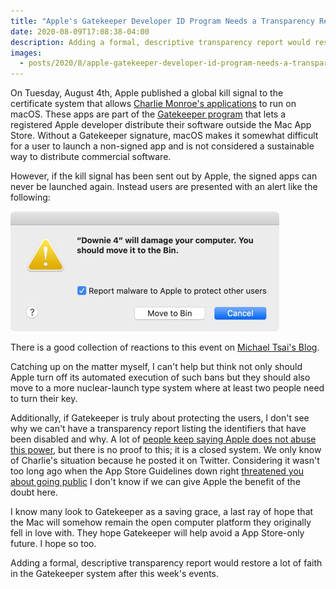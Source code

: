 ```yaml
---
title: "Apple's Gatekeeper Developer ID Program Needs a Transparency Report"
date: 2020-08-09T17:08:38-04:00
description: Adding a formal, descriptive transparency report would restore a lot of faith in the Gatekeeper system after this week's events.
images:
  - posts/2020/8/apple-gatekeeper-developer-id-program-needs-a-transparency-report/alert.jpg
---
```


On Tuesday, August 4th, Apple published a global kill signal to the certificate system that allows [Charlie Monroe's applications](https://twitter.com/charlieMonroe/status/1290509083288764428) to run on macOS. These apps are part of the [Gatekeeper program](https://developer.apple.com/developer-id/) that lets a registered Apple developer distribute their software outside the Mac App Store. Without a Gatekeeper signature, macOS makes it somewhat difficult for a user to launch a non-signed app and is not considered a sustainable way to distribute commercial software.

However, if the kill signal has been sent out by Apple, the signed apps can never be launched again. Instead users are presented with an alert like the following:

!["Downie 4" will damage your computer. You should move it to the Bin(Trash).](alert.jpg)

There is a good collection of reactions to this event on [Michael Tsai's Blog](https://mjtsai.com/blog/2020/08/04/apple-remote-kills-long-time-developers-apps/).

Catching up on the matter myself, I can't help but think not only should Apple turn off its automated execution of such bans but they should also move to a more nuclear-launch type system where at least two people need to turn their key.

Additionally, if Gatekeeper is truly about protecting the users, I don't see why we can't have a transparency report listing the identifiers that have been disabled and why. A lot of [people keep saying Apple does not abuse this power](https://overcast.fm/+KxFFOGVu8/31:37), but there is no proof to this; it is a closed system. We only know of Charlie's situation because he posted it on Twitter. Considering it wasn't too long ago when the App Store Guidelines down right [threatened you about going public](https://twitter.com/benthompson/status/1275072296001007617) I don't know if we can give Apple the benefit of the doubt here.

I know many look to Gatekeeper as a saving grace, a last ray of hope that the Mac will somehow remain the open computer platform they originally fell in love with. They hope Gatekeeper will help avoid a App Store-only future. I hope so too.

Adding a formal, descriptive transparency report would restore a lot of faith in the Gatekeeper system after this week's events.
